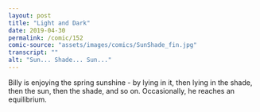 ```yaml
---
layout: post
title: "Light and Dark"
date: 2019-04-30
permalink: /comic/152
comic-source: "assets/images/comics/SunShade_fin.jpg"
transcript: ""
alt: "Sun... Shade... Sun..."
---
```


Billy is enjoying the spring sunshine - by lying in it, then lying in the shade, then the sun, then the shade, and so on. Occasionally, he reaches an equilibrium.
